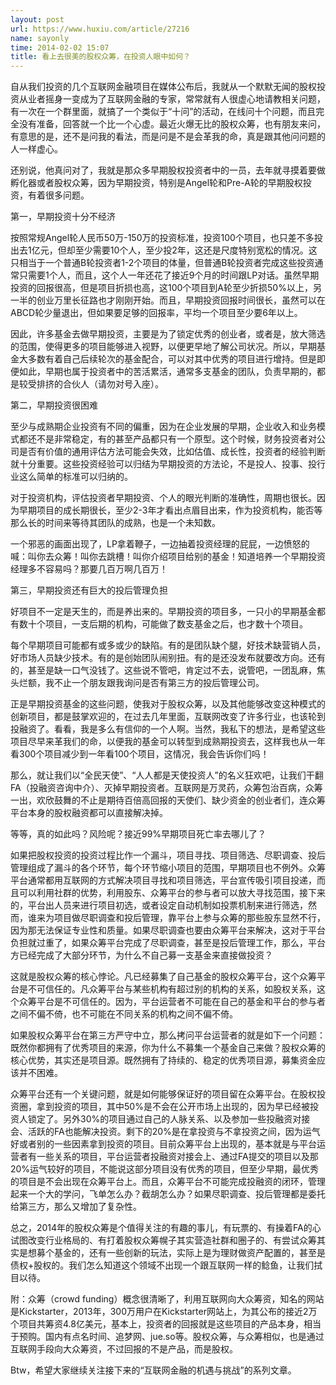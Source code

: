 ```yaml
---
layout: post
url: https://www.huxiu.com/article/27216
name: sayonly
time: 2014-02-02 15:07
title: 看上去很美的股权众筹，在投资人眼中如何？
---
```

自从我们投资的几个互联网金融项目在媒体公布后，我就从一个默默无闻的股权投资从业者摇身一变成为了互联网金融的专家，常常就有人很虚心地请教相关问题，有一次在一个群里面，就搞了一个类似于“十问”的活动，在线问十个问题，而且完全没有准备，回答就一个比一个心虚。最近火爆无比的股权众筹，也有朋友来问，有意思的是，还不是问我的看法，而是问是不是会革我的命，真是跟其他问问题的人一样虚心。

还别说，他真问对了，我就是那众多早期股权投资者中的一员，去年就寻摸着要做孵化器或者股权众筹，因为早期投资，特别是Angel轮和Pre-A轮的早期股权投资，有着很多问题。

第一，早期投资十分不经济

按照常规Angel轮人民币50万-150万的投资标准，投资100个项目，也只差不多投出去1亿元，但却至少需要10个人，至少投2年，这还是尺度特别宽松的情况。这只相当于一个普通B轮投资者1-2个项目的体量，但普通B轮投资者完成这些投资通常只需要1个人，而且，这个人一年还花了接近9个月的时间跟LP对话。虽然早期投资的回报很高，但是项目折损也高，这100个项目到A轮至少折损50%以上，另一半的创业万里长征路也才刚刚开始。而且，早期投资回报时间很长，虽然可以在ABCD轮少量退出，但如果要足够的回报率，平均一个项目至少要6年以上。

因此，许多基金去做早期投资，主要是为了锁定优秀的创业者，或者是，放大筛选的范围，使得更多的项目能够进入视野，以便更早地了解公司状况。所以，早期基金大多数有着自己后续轮次的基金配合，可以对其中优秀的项目进行增持。但是即便如此，早期也属于投资者中的苦活累活，通常多支基金的团队，负责早期的，都是较受排挤的合伙人（请勿对号入座）。

第二，早期投资很困难

至少与成熟期企业投资有不同的偏重，因为在企业发展的早期，企业收入和业务模式都还不是非常稳定，有的甚至产品都只有一个原型。这个时候，财务投资者对公司是否有价值的通用评估方法可能会失效，比如估值、成长性，投资者的经验判断就十分重要。这些投资经验可以归结为早期投资的方法论，不是投人、投事、投行业这么简单的标准可以归纳的。

对于投资机构，评估投资者早期投资、个人的眼光判断的准确性，周期也很长。因为早期项目的成长期很长，至少2-3年才看出点眉目出来，作为投资机构，能否等那么长的时间来等待其团队的成熟，也是一个未知数。

一个邪恶的画面出现了，LP拿着鞭子，一边抽着投资经理的屁屁，一边愤怒的喊：叫你去众筹！叫你去跳槽！叫你介绍项目给别的基金！知道培养一个早期投资经理多不容易吗？那要几百万啊几百万！

第三，早期投资还有巨大的投后管理负担

好项目不一定是天生的，而是养出来的。早期投资的项目多，一只小的早期基金都有数十个项目，一支后期的机构，可能做了数支基金之后，也才数十个项目。

每个早期项目可能都有或多或少的缺陷。有的是团队缺个腿，好技术缺营销人员，好市场人员缺少技术。有的是创始团队闹别扭。有的是还没发布就要改方向。还有的，甚至是缺一口气没钱了。这些说不管吧，肯定过不去，说管吧，一团乱麻，焦头烂额，我不止一个朋友跟我询问是否有第三方的投后管理公司。

正是早期投资基金的这些问题，使我对于股权众筹，以及其他能够改变这种模式的创新项目，都是鼓掌欢迎的，在过去几年里面，互联网改变了许多行业，也该轮到投融资了。看看，我是多么有信仰的一个人啊。当然，我私下的想法，是希望这些项目尽早来革我们的命，以便我的基金可以转型到成熟期投资去，这样我也从一年看300个项目减少到一年看100个项目，这情况，我会告诉你们吗！

那么，就让我们以“全民天使”、“人人都是天使投资人”的名义狂欢吧，让我们干翻FA（投融资咨询中介）、灭掉早期投资者。互联网是万灵药，众筹包治百病，众筹一出，欢欣鼓舞的不止是期待百倍高回报的天使们、缺少资金的创业者们，连众筹平台本身的股权融资都可以直接解决掉。

等等，真的如此吗？风险呢？接近99%早期项目死亡率去哪儿了？

如果把股权投资的投资过程比作一个漏斗，项目寻找、项目筛选、尽职调查、投后管理组成了漏斗的各个环节，每个环节缩小项目的范围，早期项目也不例外。众筹平台通常都用互联网的方式解决项目寻找和项目筛选，平台宣传吸引项目投递，而且可以利用社群的优势，利用股东、众筹平台的参与者可以放大寻找范围，接下来的，平台出人员来进行项目初选，或者设定自动机制如投票机制来进行筛选，然而，谁来为项目做尽职调查和投后管理，靠平台上参与众筹的那些股东显然不行，因为那无法保证专业性和质量。如果尽职调查也要由众筹平台来解决，这对于平台负担就过重了，如果众筹平台完成了尽职调查，甚至是投后管理工作，那么，平台方已经完成了大部分环节，为什么不自己募一支基金来直接做投资？

这就是股权众筹的核心悖论。凡已经募集了自己基金的股权众筹平台，这个众筹平台是不可信任的。凡众筹平台与某些机构有超过别的机构的关系，如股权关系，这个众筹平台是不可信任的。因为，平台运营者不可能在自己的基金和平台的参与者之间不偏不倚，也不可能在不同关系的机构之间不偏不倚。

如果股权众筹平台在第三方严守中立，那么拷问平台运营者的就是如下一个问题：既然你都拥有了优秀项目的来源，你为什么不募集一个基金自己来做？股权众筹的核心优势，其实还是项目源。既然拥有了持续的、稳定的优秀项目源，募集资金应该并不困难。

众筹平台还有一个关键问题，就是如何能够保证好的项目留在众筹平台。在股权投资圈，拿到投资的项目，其中50%是不会在公开市场上出现的，因为早已经被投资人锁定了。另外30%的项目通过自己的人脉关系、以及参加一些投融资对接会、活跃的FA也能解决投资。剩下的20%是在拿投资与不拿投资之间，因为运气好或者别的一些因素拿到投资的项目。目前众筹平台上出现的，基本就是与平台运营者有一些关系的项目，平台运营者投融资对接会上、通过FA提交的项目以及那20%运气较好的项目，不能说这部分项目没有优秀的项目，但至少早期，最优秀的项目是不会出现在众筹平台上。而且，众筹平台不可能完成投融资的闭环，管理起来一个大的学问，飞单怎么办？截胡怎么办？如果尽职调查、投后管理都是委托给第三方，那么又增加了复杂性。

总之，2014年的股权众筹是个值得关注的有趣的事儿，有玩票的、有操着FA的心试图改变行业格局的、有打着股权众筹幌子其实营造社群和圈子的、有尝试众筹其实是想募个基金的，还有一些创新的玩法，实际上是为理财做资产配置的，甚至是债权+股权的。我们怎么知道这个领域不出现一个跟互联网一样的鲶鱼，让我们拭目以待。

附：众筹（crowd funding）概念很清晰了，利用互联网向大众筹资，知名的网站是Kickstarter，2013年，300万用户在Kickstarter网站上，为其公布的接近2万个项目共筹资4.8亿美元，基本上，投资者的回报就是这些项目的产品本身，相当于预购。国内有点名时间、追梦网、jue.so等。股权众筹，与众筹相似，也是通过互联网手段向大众筹资，不过回报的不是产品，而是股权。

Btw，希望大家继续关注接下来的“互联网金融的机遇与挑战”的系列文章。

